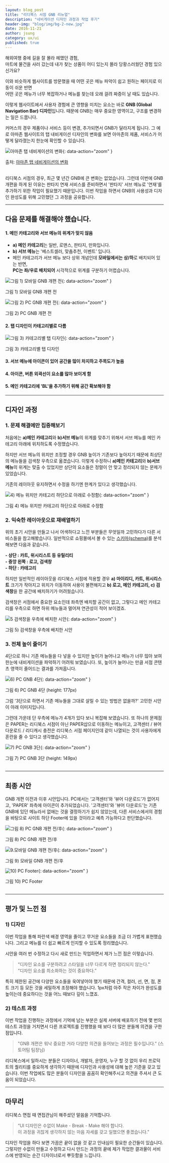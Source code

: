 ```yaml
---
layout: blog_post
title: "리디북스 서점 GNB 리뉴얼"
description: "네비게이션 디자인 과정과 작업 후기"
header-img: "blog/img/bg-2-new.jpg"
date: 2016-11-21
author: jsung
category: ux/ui
published: true
---
```




해외여행 중에 길을 잘 몰라 헤맸던 경험,<br>
마트에 물건을 사러 갔는데 내가 찾는 상품이 어디 있는지 몰라 당황스러웠던 경험 있으신가요?<br>

이와 비슷하게 웹사이트를 방문했을 때 어떤 곳은 메뉴 파악이 쉽고 원하는 페이지로 이동이 쉬운 반면 <br>
어떤 곳은 메뉴가 너무 복잡하거나 메뉴를 찾는데 오래 걸려 짜증이 날 때도 있습니다.

이렇게 웹사이트에서 사용자 경험에 큰 영향을 미치는 요소는 바로 **GNB (Global Navigation Bar) 디자인**입니다.
때문에 GNB는 매우 중요한 영역이고, 구조를 변경하는 일은 드뭅니다.<br>

커머스의 경우 제품이나 서비스 등이 변경, 추가되면서 GNB가 달라지게 됩니다.
그 예로 아마존 웹사이트의 탭 내비게이션 디자인의 변화를 보면 아마존의 제품, 서비스가 어떻게 달라졌는지 한눈에 확인할 수 있습니다.

![아마존 탭 네비게이션의 변화](/blog/img/2016-10-13/amazon.jpg){: data-action="zoom" }
<figcaption>출처: <a href="http://www.flickr.com/photos/rclark/">아마존 탭 네비게이션의 변화</a></figcaption><br>


리디북스 서점의 경우, 최근 몇 년간 GNB에 큰 변화는 없었습니다.
그런데 이번에 GNB 개편을 하게 된 이유는 판타지 연재 서비스를 준비하면서 '판타지' 서브 메뉴로 '연재'를 추가하기 위한 작업이 필요했기 때문입니다.
이번 작업을 하면서 GNB의 사용성과 디자인 완성도를 위해 고민했던 그 과정을 공유합니다.


---


## 다음 문제를 해결해야 했습니다.

#### 1. 메인 카테고리와 서브 메뉴의 위계가 맞지 않음
- **a) 메인 카테고리**는 일반, 로맨스, 판타지, 만화입니다.
- **b) 서브 메뉴**는 '베스트셀러, 맞춤추천, 이벤트’ 입니다.
- 메인 카테고리가 서브 메뉴 보다 상위 개념인데 **모바일에서는 상/하**로 배치되어 있는 반면,<br>
  **PC는 좌/우로 배치되어** 시각적으로 위계를 구분하기 어렵습니다.

![그림 1) 모바일 GNB 개편 전](/blog/img/2016-10-13/before_m_bg.png){: data-action="zoom" }
<figcaption>그림 1) 모바일 GNB 개편 전</figcaption>

![그림 2) PC GNB 개편 전](/blog/img/2016-10-13/before_pc_bg.png){: data-action="zoom" }
<figcaption>그림 2) PC GNB 개편 전</figcaption>


#### 2. 탭 디자인이 카테고리별로 다름

![그림 3) 카테고리별 탭 디자인](/blog/img/2016-10-13/category_design_bg_2.png){: data-action="zoom" }
<figcaption>그림 3) 카테고리별 탭 디자인</figcaption>


#### 3. 서브 메뉴에 아이콘이 있어 공간을 많이 차지하고 주목도가 높음

#### 4. 아이콘, 버튼 외곽선이 요소를 많아 보이게 함

#### 5. 메인 카테고리에 'BL'을 추가하기 위해 공간 확보해야 함


---


## 디자인 과정

### 1. 문제 해결에만 집중해보기

처음에는 **a)메인 카테고리**와 **b)서브 메뉴**의 위계를 맞추기 위해서 서브 메뉴를 메인 카테고리 아래에 위치하도록 수정했습니다.

하지만 서브 메뉴의 위치만 조정할 경우 GNB 높이가 기존보다 높아지기 때문에 최상단의 메뉴들을 검색창 우측으로 옮겼습니다.
이렇게 수정하니 **a)메인 카테고리**와 **b)서브 메뉴**의 위계는 맞출 수 있었지만 상단의 요소들은 정렬이 안 맞고 정리되지 않는 문제가 있었습니다.

기존의 레이아웃 유지하면서 수정을 하기엔 한계가 있다고 생각했습니다.


![4) 메뉴 위치만 카테고리 하단으로 아래로 수정함](/blog/img/2016-10-13/design_a.png){: data-action="zoom" }
<figcaption>그림 4) 메뉴 위치만 카테고리 하단으로 아래로 수정함</figcaption>




### 2. 익숙한 레이아웃으로 재배열하기

위의 초기 시안을 만들고 나서 어색하다고 느낀 부분들은 무엇일까 고민하다가 다른 서비스들을 참고해봤습니다.
일반적으로 쇼핑몰에서 볼 수 있는 [스키마(schema)](https://wikipedia.org/wiki/Schema_%28psychology%29)를 분석해보면 다음과 같습니다.

**- 상단 : 카트, 위시리스트 등 유틸리티**<br>
**- 중앙 왼쪽 : 로고, 검색창**<br>
**- 하단 : 카테고리**

하지만 일반적인 레이아웃을 리디북스 서점에 적용할 경우
**a) 마이리디, 카트, 위시리스트** 크기가 작아지고 위치가 이동하여 사용이 불편해지고
**b) 로고, 메인 카테고리, c) 검색창**을 한 공간에 배치하기가 어려웠습니다.<br>

검색창은 서점에서 중요한 요소인데 좌측엔 배치할 공간이 없고,
그렇다고 메인 카테고리를 우측으로 하면 하위 메뉴들과 멀어져 연관성이 적어 보이겠죠.

![5 검색창을 우측에 배치한 시안](/blog/img/2016-10-13/design_b.png){: data-action="zoom" }
<figcaption>그림 5) 검색창을 우측에 배치한 시안</figcaption>




### 3. 전체 높이 줄이기

4단으로 하니 기존 메뉴들을 다 넣을 수 있지만 높이가 늘어나고 메뉴가 너무 많아 보여 한눈에 내비게이션을 파악하기 어려워 보였습니다.
또, 높이가 늘어나는 만큼 서점 콘텐츠 영역이 줄어드는 결과를 가져옵니다.

![6) PC GNB 4단](/blog/img/2016-10-13/design_d_4.png){: data-action="zoom" }
<figcaption>그림 6) PC GNB 4단 (height: 177px)</figcaption>

그럼 '3단으로 하면서 기존 메뉴들을 그대로 살릴 수 있는 방법은 없을까?'
고민한 시안이 아래 이미지입니다.<br>

그런데 가운데 단 우측에 메뉴가 4개가 있다 보니 복잡해 보였습니다.
또 하나의 문제점은 PAPER는 리디북스 서점이 아닌 PAPER샵으로 이동하는 메뉴이고,
고객센터 / 뷰어 다운로드 / 리디캐시 충전은 리디북스 서점 페이지인데 같이 나열되는 것이 사용자에게 혼란을 줄 수 있다고 생각했습니다.


![7) PC GNB 3단](/blog/img/2016-10-13/design_d_3.png){: data-action="zoom" }
<figcaption>그림 7) PC GNB 3단 (height: 149px)</figcaption><br>


---


## 최종 시안
GNB 개편 이전과 이후 시안입니다.
PC에서는 ‘고객센터’와 ‘뷰어 다운로드’가 없어지고, 'PAPER' 좌측에 아이콘이 추가되었습니다.
'고객센터'와 '뷰어 다운로드'는 기존 GNB에 있던 메뉴라서 없애는 것을 결정하기가 쉽지 않았는데, 다른 서비스에서의 경험을 바탕으로 사이트 하단 Footer에 있을 것이라고 예측 가능하다고 판단했습니다.

![그림 8) PC GNB 개편 전/후](/blog/img/2016-10-13/result_pc_bg.png){: data-action="zoom" }
<figcaption>그림 8) PC GNB 개편 전/후</figcaption>


![9.모바일 GNB 개편 전/후](/blog/img/2016-10-13/result_m_bg.png){: data-action="zoom" }
<figcaption>그림 9) 모바일 GNB 개편 전/후</figcaption>


![10) PC Footer](/blog/img/2016-10-13/footer.png){: data-action="zoom" }
<figcaption>그림 10) PC Footer</figcaption><br>


---


## 평가 및 느낀 점

### 1) 디자인
이번 작업을 통해 파란색 배경 영역을 줄이고 무거운 요소들을 조금 더 가볍게 표현했습니다.
그리고 메뉴를 더 쉽고 빠르게 인지할 수 있도록 정리했습니다.<br>

시안을 여러 번 수정하고 다시 새로 만드는 작업하면서 제가 느낀 점은 이렇습니다.<br>

> “디자인 요소를 구분하려고 스타일을 너무 다르게 하면 정리되지 않는다."<br>
> “디자인 요소를 최소화하는 것이 중요하다.”

특히 제한된 공간에 다양한 요소들을 욱여넣어야 했기 때문에
간격, 컬러, 선, 면, 점, 폰트 크기 등 모든 것을 세밀하게 조정해야 했습니다.
1px처럼 아주 작은 차이가 완성도를 높이는데 중요하다는 것을 어느 때보다 깊이 느꼈죠.



### 2) 테스트 과정

이번 작업을 진행하는 과정에서 기억에 남는 부분은 실제 서버에 배포하기 전에 몇 번의 테스트 과정을 거치면서
다른 프로젝트를 진행했을 때 보다 더 많은 분들께 의견을 구한 점입니다.

> "GNB 개편은 워낙 중요한 거라 다양한 의견을 들어보는 과정은 필수입니다."
> (스토어팀 팀장님)

리디북스에서 일하시는 분들은 디자이너, 개발자, 운영자, 누구 할 것 없이
우리 프로덕트의 퀄리티를 중요하게 생각하기 때문에 디자인과 사용성에 대해 높은 기준을 갖고 있습니다.
이번 작업에도 많은 분들이 디자인을 꼼꼼히 확인해주시고 의견을 주셔서 큰 도움이 되었습니다.<br>


---


## 마무리
리디북스 면접 때 면접관님이 해주셨던 말씀을 기억합니다.

> “UI 디자인은 수없이 Make - Break - Make 해야 합니다. <br>
 이 과정을 귀찮게 생각하지 않는 마음 자세를 갖고 일했으면 좋겠습니다."

디자인 작업을 하다 보면 가끔은 끝이 없을 것 같고 인내심이 필요한 순간들이 있습니다.
그렇지만 수없이 만들고 수정하고 다시 만드는 과정의 끝에 제가 작업한 결과물이 서비스에 반영되는 순간 디자이너로서 뿌듯함을 느낍니다.
